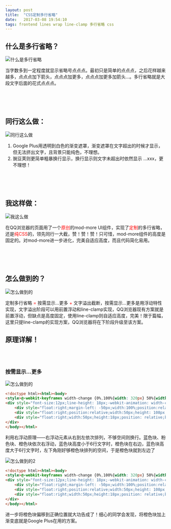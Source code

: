 ```yaml
---
layout: post
title:  "CSS定制多行省略"
date:   2017-03-08 19:54:10
tags: frontend lines wrap line-clamp 多行省略 css
---
```


## 什么是多行省略？

![什么是多行省略](/assets/2017-03-08-css-multiline-overflow-ellipsis/what.jpg)

当字数多到一定程度就显示省略号点点点。最初只是简单的点点点，之后花样越来越多，点点点加下箭头，点点点加更多，点点点加更多加箭头...。多行省略就是大段文字后面的花式点点点。

<br/>
<br/>
<br/>

## 同行这么做：

![同行这么做](/assets/2017-03-08-css-multiline-overflow-ellipsis/competitor.jpg)

1. Google Plus用透明到白色的渐变遮罩，渐变遮罩在文字超出的时候才显示，但无法挤出文字，且背景只能纯色，不理想。
2. 豌豆荚则更简单粗暴换行显示，换行显示则文字未超出时依然显示 ...xxx，更不理想！

<br/>
<br/>
<br/>

## 我这样做：

![我这么做](/assets/2017-03-08-css-multiline-overflow-ellipsis/my-solution.jpg)

在QQ浏览器的页面用了一个<span style="color:red">原创</span>的mod-more UI组件，实现了<span style="color:red">定制</span>的多行省略，还是<span style="color:red">纯CSS</span>的，领先同行一大截，赞！赞！赞！只可惜，mod-more组件的高度是固定的。对mod-more进一步进化，完美自适应高度，而且代码简化易用。

<br/>
<br/>
<br/>

## 怎么做到的？

![怎么做到的](/assets/2017-03-08-css-multiline-overflow-ellipsis/how.gif)

<span>定制多行省略 <span style="color:red">=</span> 按需显示...更多 <span style="color:red">+</span> 文字溢出截断，按需显示...更多是用浮动特性实现，文字溢出阶段可以用前置浮动和line-clamp实现，QQ浏览器现有方案就是前置浮动，但缺点是高度固定，使用line-clamp则自适应高度，完美！限于篇幅，这里只提line-clamp的实现方案，QQ浏览器将在下阶段升级至该方案。

## 原理详解！

<br/>
<br/>


### 按需显示...更多

![怎么做到的](/assets/2017-03-08-css-multiline-overflow-ellipsis/show-on-demand.gif)

```html
<!doctype html><html><body>
<style>@-webkit-keyframes width-change {0%,100%{width: 320px} 50%{width:260px}}/*测试*/</style>
<div style="font-size:12px;line-height: 18px;-webkit-animation: width-change 8s ease infinite;background: rgb(230, 230, 230);">
    <div style="float:right;margin-left: -50px;width:100%;position:relative;background: hsla(229, 100%, 75%, 0.5);">腾讯成立于1998年11月，是目前中国领先的互联网增值服务提供商之一。成立10多年来，腾讯一直秉承“一切以用户价值为依归”的经营理念，为亿级海量用户提供稳定优质的各类服务，始终处于稳健发展状态。2004年6月16日，腾讯控股有限公司在香港联交所主板公开上市(股票代号700)。</div>
    <div style="float:right;position:relative;width:50px;height: 108px;color:transparent;background: hsla(334, 100%, 75%, 0.5);">placeholder</div>
    <div style="float:right;width:50px;height:18px;position: relative;background: hsla(27, 100%, 75%, 0.5);">...更多</div>
</div>
</body></html>
```

利用右浮动原理——右浮动元素从右到左依次排列，不够空间则换行。蓝色块、粉色块、橙色块依次右浮动，蓝色块高度小于6行文字时，橙色块在右边，蓝色块高度大于6行文字时，左下角刚好够橙色块排列的空间，于是橙色块就到左边了

![怎么做到的2](/assets/2017-03-08-css-multiline-overflow-ellipsis/show-on-demand2.gif)

```html
<!doctype html><html><body>
<style>@-webkit-keyframes width-change {0%,100%{width: 320px} 50%{width:260px}}/*测试*/</style>
<div style="font-size:12px;line-height: 18px;-webkit-animation: width-change 8s ease infinite;background: rgb(230, 230, 230);">
    <div style="float:right;margin-left: -50px;width:100%;position:relative;background: hsla(229, 100%, 75%, 0.5);">腾讯成立于1998年11月，是目前中国领先的互联网增值服务提供商之一。成立10多年来，腾讯一直秉承“一切以用户价值为依归”的经营理念，为亿级海量用户提供稳定优质的各类服务，始终处于稳健发展状态。2004年6月16日，腾讯控股有限公司在香港联交所主板公开上市(股票代号700)。</div>
    <div style="float:right;position:relative;width:50px;height: 108px;color:transparent;background: hsla(334, 100%, 75%, 0.5);">placeholder</div>
    <div style="float:right;width:50px;height:18px;position: relative;background: hsla(27, 100%, 75%, 0.5);left: 100%;-webkit-transform: translate(-100%,-100%);">...更多</div>
</div>
</body></html>
```

进一步将橙色块偏移到正确位置就大功告成了！细心的同学会发现，将橙色块加上渐变底就是Google Plus在用的方案。


